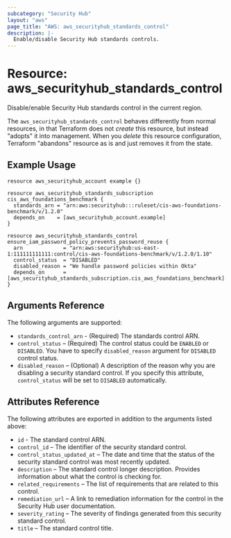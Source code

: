 ```yaml
---
subcategory: "Security Hub"
layout: "aws"
page_title: "AWS: aws_securityhub_standards_control"
description: |-
  Enable/disable Security Hub standards controls.
---
```


# Resource: aws_securityhub_standards_control

Disable/enable Security Hub standards control in the current region.

The `aws_securityhub_standards_control` behaves differently from normal resources, in that
Terraform does not _create_ this resource, but instead "adopts" it
into management. When you _delete_ this resource configuration, Terraform "abandons" resource as is and just removes it from the state.

## Example Usage

```hcl
resource aws_securityhub_account example {}

resource aws_securityhub_standards_subscription cis_aws_foundations_benchmark {
  standards_arn = "arn:aws:securityhub:::ruleset/cis-aws-foundations-benchmark/v/1.2.0"
  depends_on    = [aws_securityhub_account.example]
}

resource aws_securityhub_standards_control ensure_iam_password_policy_prevents_password_reuse {
  arn             = "arn:aws:securityhub:us-east-1:111111111111:control/cis-aws-foundations-benchmark/v/1.2.0/1.10"
  control_status  = "DISABLED"
  disabled_reason = "We handle password policies within Okta"
  depends_on      = [aws_securityhub_standards_subscription.cis_aws_foundations_benchmark]
}
```

## Arguments Reference

The following arguments are supported:

* `standards_control_arn` - (Required) The standards control ARN.
* `control_status` – (Required) The control status could be `ENABLED` or `DISABLED`. You have to specify `disabled_reason` argument for `DISABLED` control status.
* `disabled_reason` – (Optional) A description of the reason why you are disabling a security standard control. If you specify this attribute, `control_status` will be set to `DISABLED` automatically.

## Attributes Reference

The following attributes are exported in addition to the arguments listed above:

* `id` - The standard control ARN.
* `control_id` – The identifier of the security standard control.
* `control_status_updated_at` – The date and time that the status of the security standard control was most recently updated.
* `description` – The standard control longer description. Provides information about what the control is checking for.
* `related_requirements` – The list of requirements that are related to this control.
* `remediation_url` – A link to remediation information for the control in the Security Hub user documentation.
* `severity_rating` – The severity of findings generated from this security standard control.
* `title` – The standard control title.
